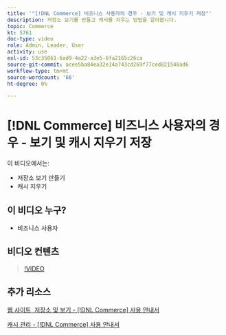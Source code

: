 ```yaml
---
title: '"[!DNL Commerce] 비즈니스 사용자의 경우 - 보기 및 캐시 지우기 저장"'
description: 저장소 보기를 만들고 캐시를 지우는 방법을 알아봅니다.
topic: Commerce
kt: 5761
doc-type: video
role: Admin, Leader, User
activity: use
exl-id: 53c35861-6ad9-4a22-a3e5-6fa2165c26ca
source-git-commit: acee5ba84ea32e14a743cd269f77ced821548ad6
workflow-type: tm+mt
source-wordcount: '66'
ht-degree: 0%

---
```


# [!DNL Commerce] 비즈니스 사용자의 경우 - 보기 및 캐시 지우기 저장

이 비디오에서는:

- 저장소 보기 만들기
- 캐시 지우기

## 이 비디오 누구?

- 비즈니스 사용자

## 비디오 컨텐츠

>[!VIDEO](https://video.tv.adobe.com/v/35946?quality=12&learn=on)

## 추가 리소스

[웹 사이트, 저장소 및 보기 - [!DNL Commerce] 사용 안내서](https://docs.magento.com/user-guide/stores/websites-stores-views.html)

[캐시 관리 - [!DNL Commerce] 사용 안내서](https://docs.magento.com/user-guide/system/cache-management.html)
